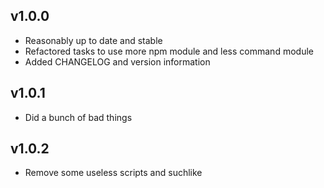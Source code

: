 ## v1.0.0

- Reasonably up to date and stable
- Refactored tasks to use more npm module and less command module
- Added CHANGELOG and version information

## v1.0.1

- Did a bunch of bad things

## v1.0.2

- Remove some useless scripts and suchlike
